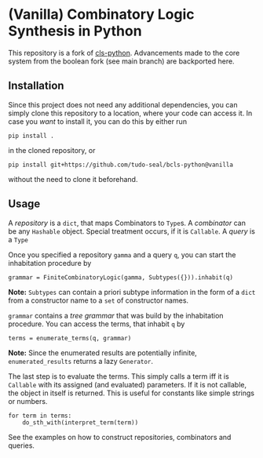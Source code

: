 # (Vanilla) Combinatory Logic Synthesis in Python

This repository is a fork of [cls-python](https://github.com/cls-python/cls-python). Advancements made to the core system from the boolean fork (see main branch) are backported here.
## Installation

Since this project does not need any additional dependencies, you can simply clone this repository to a location, where your 
code can access it. In case you *want* to install it, you can do this by either run 

    pip install . 

in the cloned repository, or

    pip install git+https://github.com/tudo-seal/bcls-python@vanilla
    
without the need to clone it beforehand.

## Usage

A *repository* is a `dict`, that maps Combinators to `Type`s.
A *combinator* can be any `Hashable` object. Special treatment occurs, if it is `Callable`.
A *query* is a `Type`

Once you specified a repository `gamma` and a query `q`, you can start the inhabitation procedure by

    grammar = FiniteCombinatoryLogic(gamma, Subtypes({})).inhabit(q)
    
**Note:** `Subtypes` can contain a priori subtype information in the form of a `dict` from a constructor name to a `set` of constructor names. 

`grammar` contains a *tree grammar* that was build by the inhabitation procedure. You can access the terms, that inhabit `q` by

    terms = enumerate_terms(q, grammar)
    
**Note:** Since the enumerated results are potentially infinite, `enumerated_results` returns a lazy `Generator`.

The last step is to evaluate the terms. This simply calls a term iff it is `Callable` with its assigned (and evaluated) parameters. 
If it is not callable, the object in itself is returned. This is useful for constants like simple strings or numbers.

    for term in terms:
        do_sth_with(interpret_term(term))

See the examples on how to construct repositories, combinators and queries.
